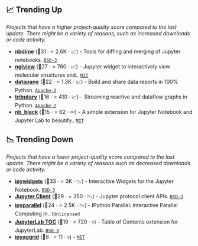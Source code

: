## 📈 Trending Up

_Projects that have a higher project-quality score compared to the last update. There might be a variety of reasons, such as increased downloads or code activity._

- <b><a href="https://github.com/jupyter/nbdime">nbdime</a></b> (🥈31 ·  ⭐ 2.6K · 📈) - Tools for diffing and merging of Jupyter notebooks. <code><a href="http://bit.ly/3aKzpTv">BSD-3</a></code>
- <b><a href="https://github.com/nglviewer/nglview">nglview</a></b> (🥈27 ·  ⭐ 760 · 📈) - Jupyter widget to interactively view molecular structures and.. <code><a href="http://bit.ly/34MBwT8">MIT</a></code>
- <b><a href="https://github.com/datapane/datapane">datapane</a></b> (🥉22 ·  ⭐ 1.3K · 📈) - Build and share data reports in 100% Python. <code><a href="http://bit.ly/3nYMfla">Apache-2</a></code>
- <b><a href="https://github.com/timkpaine/tributary">tributary</a></b> (🥉16 ·  ⭐ 410 · 📈) - Streaming reactive and dataflow graphs in Python. <code><a href="http://bit.ly/3nYMfla">Apache-2</a></code>
- <b><a href="https://github.com/dnanhkhoa/nb_black">nb_black</a></b> (🥉15 ·  ⭐ 62 · 💤) - A simple extension for Jupyter Notebook and Jupyter Lab to beautify.. <code><a href="http://bit.ly/34MBwT8">MIT</a></code>

## 📉 Trending Down

_Projects that have a lower project-quality score compared to the last update. There might be a variety of reasons such as decreased downloads or code activity._

- <b><a href="https://github.com/jupyter-widgets/ipywidgets">ipywidgets</a></b> (🥈33 ·  ⭐ 3K · 📉) - Interactive Widgets for the Jupyter Notebook. <code><a href="http://bit.ly/3aKzpTv">BSD-3</a></code>
- <b><a href="https://github.com/jupyter/jupyter_client">Jupyter Client</a></b> (🥇29 ·  ⭐ 350 · 📉) - Jupyter protocol client APIs. <code><a href="http://bit.ly/3aKzpTv">BSD-3</a></code>
- <b><a href="https://github.com/ipython/ipyparallel">ipyparallel</a></b> (🥈24 ·  ⭐ 2.5K · 📉) - IPython Parallel: Interactive Parallel Computing in.. <code>❗Unlicensed</code>
- <b><a href="https://github.com/jupyterlab/jupyterlab-toc">JupyterLab TOC</a></b> (🥈19 ·  ⭐ 720 · 💀) - Table of Contents extension for JupyterLab. <code><a href="http://bit.ly/3aKzpTv">BSD-3</a></code>
- <b><a href="https://github.com/DGothrek/ipyaggrid">ipyaggrid</a></b> (🥉6 ·  ⭐ 11 · 💀) -  <code><a href="http://bit.ly/34MBwT8">MIT</a></code>

